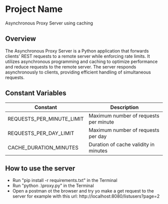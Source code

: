# Project Name
Asynchronous Proxy Server using caching

## Overview
The Asynchronous Proxy Server is a Python application that forwards clients' REST requests to a remote server while enforcing rate limits. It utilizes asynchronous programming and caching to optimize performance and reduce requests to the remote server. The server responds asynchronously to clients, providing efficient handling of simultaneous requests.

## Constant Variables

| Constant                  | Description                           |
|---------------------------|---------------------------------------|
| REQUESTS_PER_MINUTE_LIMIT | Maximum number of requests per minute |
| REQUESTS_PER_DAY_LIMIT    | Maximum number of requests per day    |
| CACHE_DURATION_MINUTES    | Duration of cache validity in minutes |

## How to use the server

- Run "pip install -r requirements.txt" in the Terminal
- Run "python .\proxy.py" in the Terminal
- Open a postman ot the browser and try yo make a get request to the server
  for example with this url: http://localhost:8080/listusers?page=2
  